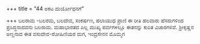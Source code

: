 +++
title = "44 ಅಕಟ ದುರ್ಯೋಧನಗೆ"

+++
ಬಲರಾಮ -ಬಲರಮ, ಬಲದೇವ, ಸಂಕರ್ಷಣ, ಹಲಾಯುಧ ಪ್ರಾಣಿ ಈ ರೀತಿ ಹಲವಾರು ಹೆಸರುಗಳಿಂದ ಪ್ರಸಿದ್ಧನಾದವನು ಬಲರಾಮ. ಮಹಾಭಾರತದ ಎಲ್ಲ ಮುಖ್ಯ ಪರ್ವಗಳಲ್ಲೂ ಈತನನ್ನು ಕುರಿತ ವಿಚಾರಗಳಿವೆ. ಶ್ರೀಕೃಷ್ಣನ ಅಣ್ಣನಾದ ಈತ ವಸುದೇವ-ರೋಹಿಣಿಯರ ಮಗ, ಇಂದ್ರಸೇನನ ಮೊಮ್ಮಗ